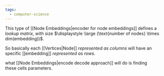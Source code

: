 ```yaml
---
tags:
  - computer-science
---
```

This type of [[Node Embeddings|encoder for node embeddings]] defines a *lookup matrix*, with size $\displaystyle \large (\text{number of nodes} \times dim(embedding))$.

So basically each [[Vertices|Node]] *represented as columns* will have an specific [[embedding]] *represented as rows*.

what [[Node Embeddings|encode decode approach]] will do is finding these cells parameters.

